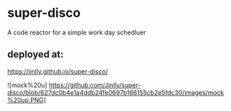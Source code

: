 # super-disco
A code reactor for a simple work day schedluer

## deployed at:
https://jinlly.github.io/super-disco/

![mock%20u] https://github.com/Jinlly/super-disco/blob/627dc0b4e1a4ddb24fe0697b186155cb2e5fdc30/images/mock%20up.PNG]
